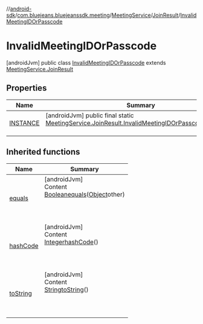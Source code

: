//[android-sdk](../../../../../index.md)/[com.bluejeans.bluejeanssdk.meeting](../../../index.md)/[MeetingService](../../index.md)/[JoinResult](../index.md)/[InvalidMeetingIDOrPasscode](index.md)



# InvalidMeetingIDOrPasscode  
 [androidJvm] public class [InvalidMeetingIDOrPasscode](index.md) extends [MeetingService.JoinResult](../index.md)   


## Properties  
  
|  Name |  Summary | 
|---|---|
| <a name="com.bluejeans.bluejeanssdk.meeting/MeetingService.JoinResult.InvalidMeetingIDOrPasscode/INSTANCE/#/PointingToDeclaration/"></a>[INSTANCE](index.md#326890011%2FProperties%2F-435046686)| <a name="com.bluejeans.bluejeanssdk.meeting/MeetingService.JoinResult.InvalidMeetingIDOrPasscode/INSTANCE/#/PointingToDeclaration/"></a> [androidJvm] public final static [MeetingService.JoinResult.InvalidMeetingIDOrPasscode](index.md)[INSTANCE](index.md#326890011%2FProperties%2F-435046686)  <br>   <br>|


## Inherited functions  
  
|  Name |  Summary | 
|---|---|
| <a name="kotlin/MeetingService.JoinResult.InvalidMeetingIDOrPasscode/equals/#kotlin.Any?/PointingToDeclaration/"></a>[equals](index.md#1870282514%2FFunctions%2F-435046686)| <a name="kotlin/MeetingService.JoinResult.InvalidMeetingIDOrPasscode/equals/#kotlin.Any?/PointingToDeclaration/"></a>[androidJvm]  <br>Content  <br>[Boolean](https://developer.android.com/reference/kotlin/java/lang/Boolean.html)[equals](index.md#1870282514%2FFunctions%2F-435046686)([Object](https://developer.android.com/reference/kotlin/java/lang/Object.html)other)  <br>  <br><br><br>|
| <a name="kotlin/MeetingService.JoinResult.InvalidMeetingIDOrPasscode/hashCode/#/PointingToDeclaration/"></a>[hashCode](index.md#1087196564%2FFunctions%2F-435046686)| <a name="kotlin/MeetingService.JoinResult.InvalidMeetingIDOrPasscode/hashCode/#/PointingToDeclaration/"></a>[androidJvm]  <br>Content  <br>[Integer](https://developer.android.com/reference/kotlin/java/lang/Integer.html)[hashCode](index.md#1087196564%2FFunctions%2F-435046686)()  <br>  <br><br><br>|
| <a name="kotlin/MeetingService.JoinResult.InvalidMeetingIDOrPasscode/toString/#/PointingToDeclaration/"></a>[toString](index.md#909030499%2FFunctions%2F-435046686)| <a name="kotlin/MeetingService.JoinResult.InvalidMeetingIDOrPasscode/toString/#/PointingToDeclaration/"></a>[androidJvm]  <br>Content  <br>[String](https://developer.android.com/reference/kotlin/java/lang/String.html)[toString](index.md#909030499%2FFunctions%2F-435046686)()  <br>  <br><br><br>|

